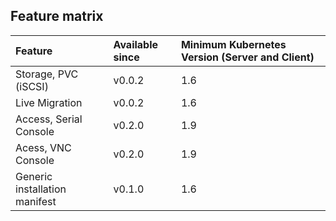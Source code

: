 ## Feature matrix

| Feature | Available since | Minimum Kubernetes Version (Server and Client) |
| :--- | :--- | :--- |
| Storage, PVC \(iSCSI\) | v0.0.2 | 1.6 |
| Live Migration | v0.0.2 | 1.6 |
| Access, Serial Console | v0.2.0 | 1.9 |
| Acess, VNC Console | v0.2.0 | 1.9 |
| Generic installation manifest | v0.1.0 | 1.6 |



